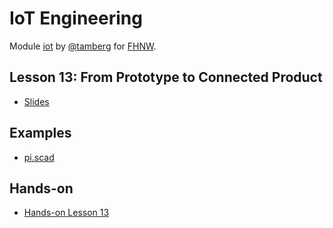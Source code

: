# IoT Engineering
Module [iot](https://www.fhnw.ch/de/studium/module/9280188) by [@tamberg](https://twitter.com/tamberg) for [FHNW](https://www.fhnw.ch/).

## Lesson 13: From Prototype to Connected Product
- [Slides](http://www.tamberg.org/fhnw/2023/hs/IoT13PrototypeToConnectedProduct.pdf)

## Examples
- [pi.scad](OpenSCAD/pi.scad)

## Hands-on
- [Hands-on Lesson 13](../../../../fhnw-iot-work-13/blob/master/README.md)
